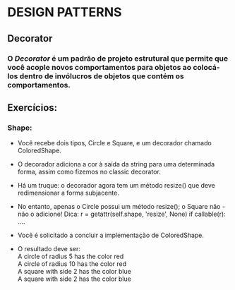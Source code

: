 # DESIGN PATTERNS

## Decorator

### O _Decorator_ é um padrão de projeto estrutural que permite que você acople novos comportamentos para objetos ao colocá-los dentro de invólucros de objetos que contém os comportamentos.

## Exercícios:
### **Shape**: 
- Você recebe dois tipos, Circle e Square, e um decorador chamado ColoredShape.
- O decorador adiciona a cor à saída da string para uma determinada forma, assim como fizemos no classic decorator. 
- Há um truque: o decorador agora tem um método resize() que deve redimensionar a forma subjacente.
- No entanto, apenas o Circle possui um método resize(); o Square não - não o adicione!
Dica:
        r = getattr(self.shape, 'resize', None)
        if callable(r):
....
- Você é solicitado a concluir a implementação de ColoredShape.

- O resultado deve ser:    
A circle of radius 5 has the color red  
A circle of radius 10 has the color red  
A square with side 2 has the color blue  
A square with side 2 has the color blue
